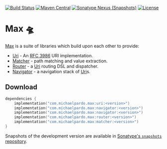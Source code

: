 [![Build Status](https://img.shields.io/travis/pardom/max.svg)](https://travis-ci.org/pardom/max/)
[![Maven Central](https://img.shields.io/maven-central/v/com.michaelpardo/max.svg)](#download)
[![Sonatype Nexus (Snapshots)](https://img.shields.io/nexus/s/https/oss.sonatype.org/com.michaelpardo/max.svg)](#download)
[![License](https://img.shields.io/github/license/pardom/max.svg)](LICENSE.md)

Max 🛸
=========

[Max][trimaxion] is a suite of libraries which build upon each other to provide:
 * [Uri][uri] - An [RFC 3986][rfc3986] URI implementation.
 * [Matcher][matcher] - path matching and value extraction.
 * [Router][router] - a [Uri] routing DSL and dispatcher.
 * [Navigator][navigator] - a navigation stack of [Uri][uri]s.

Download
--------

```kotlin
dependencies {
    implementation("com.michaelpardo.max:uri:<version>")
    implementation("com.michaelpardo.max:navigator:<version>")
    implementation("com.michaelpardo.max:navigator:<version>")
    implementation("com.michaelpardo.max:router:<version>")
    implementation("com.michaelpardo.max:matcher:<version>")
}
```

Snapshots of the development version are available in [Sonatype's `snapshots` repository][snapshots].

[trimaxion]: http://aliens.wikia.com/wiki/Trimaxion_Drone_Ship
[rfc3986]: https://tools.ietf.org/html/rfc3986
[uri]: uri
[matcher]: matcher
[router]: router
[navigator]: navigator
[snapshots]: https://oss.sonatype.org/content/repositories/snapshots/
